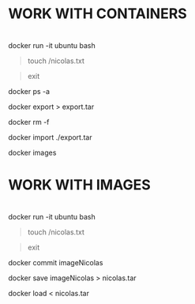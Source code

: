 # #######################################
# WORK WITH CONTAINERS
# #######################################

docker run -it ubuntu bash

> touch /nicolas.txt

> exit

docker ps -a

docker export <containerId> > export.tar

docker rm -f <contanerId>

docker import ./export.tar

docker images

# #######################################
# WORK WITH IMAGES
# #######################################

docker run -it ubuntu bash

> touch /nicolas.txt

> exit

docker commit <containerId> imageNicolas

docker save imageNicolas > nicolas.tar

docker load < nicolas.tar



